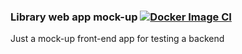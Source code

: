### Library web app mock-up [![Docker Image CI](https://github.com/code-by-sia/eris-web/actions/workflows/docker-image.yml/badge.svg)](https://github.com/code-by-sia/eris-web/actions/workflows/docker-image.yml)

Just a mock-up front-end app for testing a backend
